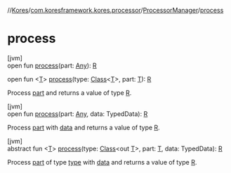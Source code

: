 //[Kores](../../../index.md)/[com.koresframework.kores.processor](../index.md)/[ProcessorManager](index.md)/[process](process.md)

# process

[jvm]\
open fun [process](process.md)(part: [Any](https://kotlinlang.org/api/latest/jvm/stdlib/kotlin/-any/index.html)): [R](index.md)

open fun <[T](process.md)> [process](process.md)(type: [Class](https://docs.oracle.com/javase/8/docs/api/java/lang/Class.html)<[T](process.md)>, part: [T](process.md)): [R](index.md)

Process [part](process.md) and returns a value of type [R](index.md).

[jvm]\
open fun [process](process.md)(part: [Any](https://kotlinlang.org/api/latest/jvm/stdlib/kotlin/-any/index.html), data: TypedData): [R](index.md)

Process [part](process.md) with [data](process.md) and returns a value of type [R](index.md).

[jvm]\
abstract fun <[T](process.md)> [process](process.md)(type: [Class](https://docs.oracle.com/javase/8/docs/api/java/lang/Class.html)<out [T](process.md)>, part: [T](process.md), data: TypedData): [R](index.md)

Process [part](process.md) of type [type](process.md) with [data](process.md) and returns a value of type [R](index.md).
